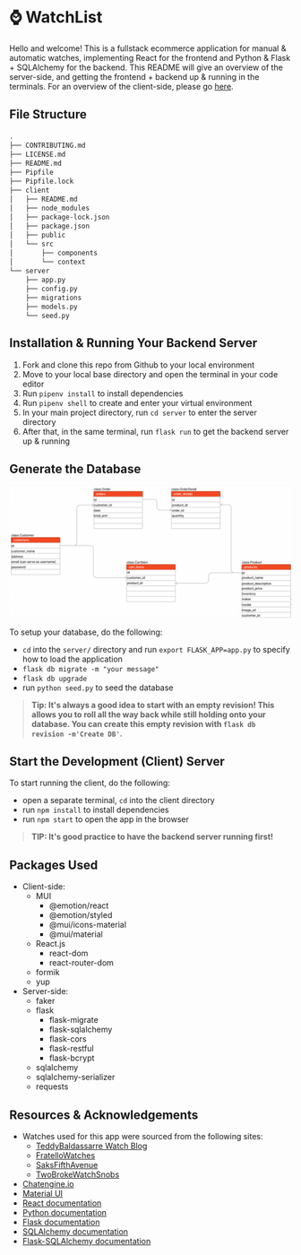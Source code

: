 # ⌚ WatchList
Hello and welcome! This is a fullstack ecommerce application for manual & automatic watches, implementing React for the frontend and Python & Flask + SQLAlchemy for the backend. This README will give an overview of the server-side, and getting the frontend + backend up & running in the terminals. For an overview of the client-side, please go [here](/client/README.md).

## File Structure
```
.
├── CONTRIBUTING.md
├── LICENSE.md
├── README.md
├── Pipfile
├── Pipfile.lock
├── client
│   ├── README.md
│   ├── node_modules
│   ├── package-lock.json
│   ├── package.json
│   ├── public
│   └── src
│       ├── components
│       └── context
└── server
    ├── app.py
    ├── config.py
    ├── migrations
    ├── models.py
    └── seed.py
```

## Installation & Running Your Backend Server
1. Fork and clone this repo from Github to your local environment
2. Move to your local base directory and open the terminal in your code editor
3. Run ```pipenv install``` to install dependencies
4. Run ```pipenv shell``` to create and enter your virtual environment
5. In your main project directory, run ```cd server``` to enter the server directory
6. After that, in the same terminal, run ```flask run``` to get the backend server up & running

## Generate the Database
<img src="client/public/watchlistERD.png" width="800" alt="watchlist project entity relationship diagram">

To setup your database, do the following:
* `cd` into the `server/` directory and run ```export FLASK_APP=app.py``` to specify how to load the application
* `flask db migrate -m "your message"`
* ```flask db upgrade```
* run ```python seed.py``` to seed the database

> **Tip: It's always a good idea to start with an empty revision! This allows
> you to roll all the way back while still holding onto your database. You can
> create this empty revision with `flask db revision -m'Create DB'`.**

## Start the Development (Client) Server
To start running the client, do the following:
* open a separate terminal, ```cd``` into the client directory
* run ```npm install``` to install dependencies
* run ```npm start``` to open the app in the browser

> **TIP: It's good practice to have the backend server running first!**

## Packages Used
* Client-side:
    * MUI
        * @emotion/react
        * @emotion/styled
        * @mui/icons-material
        * @mui/material
    * React.js
        * react-dom
        * react-router-dom
    * formik
    * yup
* Server-side:
    * faker
    * flask
        * flask-migrate
        * flask-sqlalchemy
        * flask-cors
        * flask-restful
        * flask-bcrypt
    * sqlalchemy
    * sqlalchemy-serializer
    * requests

## Resources & Acknowledgements
- Watches used for this app were sourced from the following sites:
    - [TeddyBaldassarre Watch Blog](https://teddybaldassarre.com/blogs/watches/best-mechanical-watches)
    - [FratelloWatches](https://www.fratellowatches.com/the-classic-time-only-manual-wind-watch-examples-for-every-budget-from-hamilton-grand-seiko-omega-and-more/#gref)
    - [SaksFifthAvenue](https://www.saksfifthavenue.com/product/Oris-Big-Crown-ProPilot-X-Calibre-115-0400018040529.html?site_refer=CSE_GGLPLA:Mens_Jewelry:Oris&country=US&currency=USD&CSE_CID=G_Saks_PLA_US_Men%27s+Accessories:Jewelry&gclid=Cj0KCQjwqs6lBhCxARIsAG8YcDgMEXcUM_GlruGn-SXkRDlKIEM3bwmDQAUn56LscIl3iUt9qcR4Le4aAtONEALw_wcB&gclsrc=aw.ds)
    - [TwoBrokeWatchSnobs](https://twobrokewatchsnobs.com/best-automatic-watches/)
- [Chatengine.io](https://chatengine.io/)
- [Material UI](https://mui.com/)
- [React documentation](https://react.dev/)
- [Python documentation](https://docs.python.org/3/)
- [Flask documentation](https://stackabuse.com/python-circular-imports/)
- [SQLAlchemy documentation](https://docs.sqlalchemy.org/en/20/)
- [Flask-SQLAlchemy documentation](https://flask-sqlalchemy.palletsprojects.com/en/3.0.x/)
